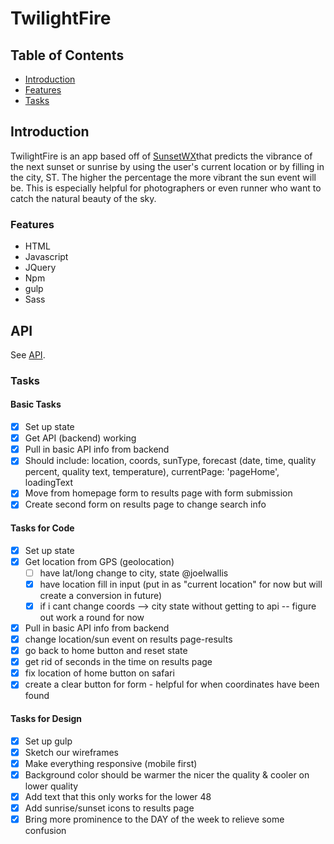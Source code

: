 # TwilightFire

## Table of Contents
 - [Introduction](#Introduction)
 - [Features](#Features)
 - [Tasks](#Tasks)


## Introduction
TwilightFire is an app based off of [SunsetWX](https://sunsetwx.com/)that predicts the vibrance of the next sunset or sunrise by using the user's current location or by filling in the city, ST.
The higher the percentage the more vibrant the sun event will be.
This is especially helpful for photographers or even runner who want to catch the natural beauty of the sky.

### Features
  - HTML
  - Javascript
  - JQuery
  - Npm
  - gulp
  - Sass

## API
See [API](https://sunburst.sunsetwx.com/v1/docs/).

### Tasks
#### Basic Tasks
- [x] Set up state
- [x] Get API (backend) working
- [x] Pull in basic API info from backend
- [x] Should include: location, coords, sunType, forecast (date, time, quality percent, quality text, temperature), currentPage: 'pageHome', loadingText
- [x] Move from homepage form to results page with form submission
- [x] Create second form on results page to change search info

#### Tasks for Code
- [x] Set up state
- [x] Get location from GPS (geolocation)
  - [ ] have lat/long change to city, state @joelwallis
  - [x] have location fill in input (put in as "current location" for now but will create a conversion in future)
  - [x] if i cant change coords --> city state without getting to api -- figure out work a round for now
- [x] Pull in basic API info from backend
- [x] change location/sun event on results page-results
- [x] go back to home button and reset state
- [x] get rid of seconds in the time on results page
- [x] fix location of home button on safari
- [x] create a clear button for form - helpful for when coordinates have been found

#### Tasks for Design
- [x] Set up gulp
- [x] Sketch our wireframes
- [x] Make everything responsive (mobile first)
- [x] Background color should be warmer the nicer the quality & cooler on lower quality
- [x] Add text that this only works for the lower 48
- [x] Add sunrise/sunset icons to results page
- [x] Bring more prominence to the DAY of the week to relieve some confusion

